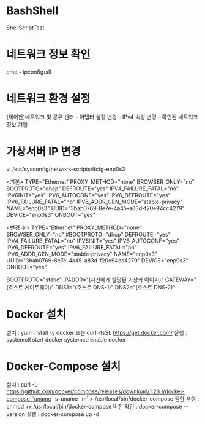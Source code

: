 # BashShell
ShellScriptTest

# 네트워크 정보 확인
cmd - ipconfig/all

# 네트워크 환경 설정
(제어판)네트워크 및 공유 센터 - 어댑터 설정 변경 - IPv4 속성 변경 - 확인된 네트워크 정보 기입

# 가상서버 IP 변경
vi /etc/sysconfig/network-scripts/ifcfg-enp0s3

<기본>
TYPE="Ethernet"
PROXY_METHOD="none"
BROWSER_ONLY="no"
BOOTPROTO="dhcp"
DEFROUTE="yes"
IPV4_FAILURE_FATAL="no"
IPV6INIT="yes"
IPV6_AUTOCONF="yes"
IPV6_DEFROUTE="yes"
IPV6_FAILURE_FATAL="no"
IPV6_ADDR_GEN_MODE="stable-privacy"
NAME="enp0s3"
UUID="3bab0769-8e7e-4a45-a83d-f20e94cc4279"
DEVICE="enp0s3"
ONBOOT="yes"

<변경 후>
TYPE="Ethernet"
PROXY_METHOD="none"
BROWSER_ONLY="no"
#BOOTPROTO="dhcp"
DEFROUTE="yes"
IPV4_FAILURE_FATAL="no"
IPV6INIT="yes"
IPV6_AUTOCONF="yes"
IPV6_DEFROUTE="yes"
IPV6_FAILURE_FATAL="no"
IPV6_ADDR_GEN_MODE="stable-privacy"
NAME="enp0s3"
UUID="3bab0769-8e7e-4a45-a83d-f20e94cc4279"
DEVICE="enp0s3"
ONBOOT="yes"

BOOTPROTO="static"
IPADDR="(자신에게 할당된 가상화 아이피)"
GATEWAY="(호스트 게이트웨이)"
DNS1="(호스트 DNS-1)"
DNS2="(호스트 DNS-2)"

# Docker 설치
설치 :
yum install -y docker
또는
curl -fsSL https://get.docker.com/
실행 :
systemctl start docker
systemctl enable docker

# Docker-Compose 설치
설치 :
curl -L https://github.com/docker/compose/releases/download/1.23.1/docker-compose-`uname -s`-`uname -m` > /usr/local/bin/docker-compose
권한 부여 :
chmod +x /usr/local/bin/docker-compose
버전 확인 :
docker-compose --version
실행 :
docker-compose up -d
